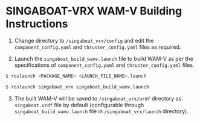 # SINGABOAT-VRX WAM-V Building Instructions

1. Change directory to `/singaboat_vrx/config` and edit the `component_config.yaml` and `thruster_config.yaml` files as required.

2. Launch the `singaboat_build_wamv.launch` file to build WAM-V as per the specifications of `component_config.yaml` and `thruster_config.yaml` files.
```bash
$ roslaunch <PACKAGE_NAME> <LAUNCH_FILE_NAME>.launch

$ roslaunch singaboat_vrx singaboat_build_wamv.launch
```

3. The built WAM-V will be saved to `/singaboat_vrx/urdf` directory as `singaboat.urdf` file by default (configurable through `singaboat_build_wamv.launch` file in `/singaboat_vrx/launch` directory).
